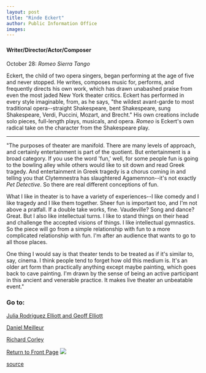 ```yaml
---
layout: post
title: "Rinde Eckert"
author: Public Information Office
images:
---
```


###

#### Writer/Director/Actor/Composer  
October 28: _Romeo Sierra Tango_

Eckert, the child of two opera singers, began performing at the age of five and never stopped. He writes, composes music for, performs, and frequently directs his own work, which has drawn unabashed praise from even the most jaded New York theater critics. Eckert has performed in every style imaginable, from, as he says, "the wildest avant-garde to most traditional opera--straight Shakespeare, bent Shakespeare, sung Shakespeare, Verdi, Puccini, Mozart, and Brecht." His own creations include solo pieces, full-length plays, musicals, and opera. _Romeo_ is Eckert's own radical take on the character from the Shakespeare play.

* * *

"The purposes of theater are manifold. There are many levels of approach, and certainly entertainment is part of the quotient. But entertainment is a broad category. If you use the word 'fun,' well, for some people fun is going to the bowling alley while others would like to sit down and read Greek tragedy. And entertainment in Greek tragedy is a chorus coming in and telling you that Clytemnestra has slaughtered Agamemnon--it's not exactly _Pet Detective_. So there are real different conceptions of fun.   
  
What I like in theater is to have a variety of experiences--I like comedy and I like tragedy and I like them together. Sheer fun is important too, and I'm not above a pratfall. If a double take works, fine. Vaudeville? Song and dance? Great. But I also like intellectual turns. I like to stand things on their head and challenge the accepted visions of things. I like intellectual gymnastics. So the piece will go from a simple relationship with fun to a more complicated relationship with fun. I'm after an audience that wants to go to all those places.   
  
One thing I would say is that theater tends to be treated as if it's similar to, say, cinema. I think people tend to forget how old this medium is. It's an older art form than practically anything except maybe painting, which goes back to cave painting. I'm drawn by the sense of being an active participant in this ancient and venerable practice. It makes live theater an unbeatable event."

### Go to:

[Julia Rodriguez Elliott and Geoff Elliott][1]

[Daniel Meilleur][2]

[Richard Corley][3]  
  
  
[Return to Front Page][4] ![ ][5]

[1]: theater3.html
[2]: theater4.html
[3]: theater5.html
[4]: ../../index.html
[5]: ../../images/trans.gif

[source](http://www1.ucsc.edu/currents/00-01/09-18/theater2.html "Permalink to theater2")

